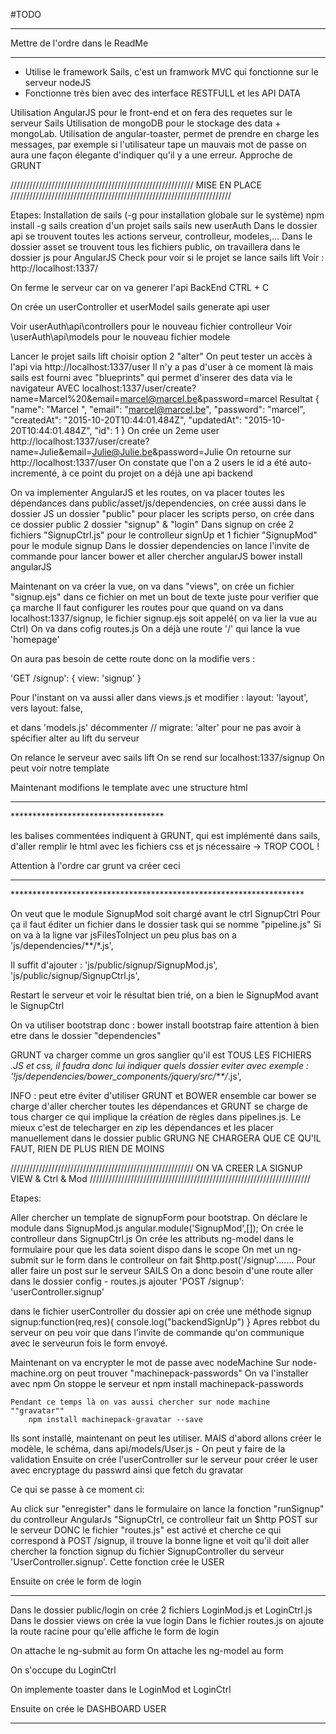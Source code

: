 #TODO
<hr>
Mettre de l'ordre dans le ReadMe
<hr>

- Utilise le framework Sails, c'est un framwork MVC qui fonctionne sur le serveur nodeJS
- Fonctionne très bien avec des interface RESTFULL et les API DATA

Utilisation AngularJS pour le front-end et on fera des requetes sur le serveur Sails
Utilisation de mongoDB pour le stockage des data + mongoLab.
Utilisation de angular-toaster, permet de prendre en charge les messages, par exemple si l'utilisateur tape un mauvais
mot de passe on aura une façon élegante d'indiquer qu'il y a une erreur.
Approche de GRUNT

 //////////////////////////////////////////////////////////        MISE EN PLACE     //////////////////////////////////////////////////////////////////////

Etapes:
Installation de sails (-g pour installation globale sur le système)
	npm install -g sails
creation d'un projet sails
	sails new userAuth
   Dans le dossier api se trouvent toutes les actions serveur, controlleur, modeles,...
   Dans le dossier asset se trouvent tous les fichiers public, on travaillera dans le dossier js pour AngularJS
Check pour voir si le projet se lance
	sails lift
   Voir : http://localhost:1337/

On ferme le serveur car on va generer l'api BackEnd
	CTRL + C

On crée un userController et userModel
	sails generate api user

   Voir userAuth\api\controllers pour le nouveau fichier controlleur
   Voir \userAuth\api\models pour le nouveau fichier modele

Lancer le projet
	sails lift
	choisir option 2 "alter"
   On peut tester un accès à l'api via http://localhost:1337/user
   Il n'y a pas d'user à ce moment là mais sails est fourni avec "blueprints" qui permet d'inserer des data via le navigateur
   AVEC
		localhost:1337/user/create?name=Marcel%20&email=marcel@marcel.be&password=marcel
   Resultat
	{
	"name": "Marcel ",
	"email": "marcel@marcel.be",
	"password": "marcel",
	"createdAt": "2015-10-20T10:44:01.484Z",
	"updatedAt": "2015-10-20T10:44:01.484Z",
	"id": 1
	}
	On crée un 2eme user
		http://localhost:1337/user/create?name=Julie&email=Julie@Julie.be&password=Julie
	On retourne sur http://localhost:1337/user
		On constate que l'on a 2 users le id a été auto-incrementé, à ce point du projet on a déjà une api backend

On va implementer AngularJS et les routes, on va placer toutes les dépendances dans public/asset/js/dependencies, on crée aussi dans le dossier JS
un dossier "public" pour placer les scripts perso, on crée dans ce dossier public 2 dossier "signup" & "login"
Dans signup on crée 2 fichiers "SignupCtrl.js" pour le controlleur signUp et 1 fichier "SignupMod" pour le module signup
Dans le dossier dependencies on lance l'invite de commande pour lancer bower et aller chercher angularJS
	bower install angularJS

Maintenant on va créer la vue, on va dans "views", on crée un fichier "signup.ejs" dans ce fichier on met un bout de texte juste pour verifier que ça marche
Il faut configurer les routes pour que quand on va dans localhost:1337/signup, le fichier signup.ejs soit appelé( on va lier la vue au Ctrl)
	On va dans cofig
	routes.js
On a déjà une route '/' qui lance la vue 'homepage'

On aura pas besoin de cette route donc on la modifie vers :

  'GET /signup': {
    view: 'signup'
  }

Pour l'instant on va aussi aller dans views.js et modifier :
  layout: 'layout',
vers
layout: false,

et dans 'models.js' décommenter
  // migrate: 'alter'
pour ne pas avoir à spécifier alter au lift du serveur

On relance le serveur avec
	sails lift
On se rend sur localhost:1337/signup
On peut voir notre template

Maintenant modifions le template avec une structure html
***********************************
<!DOCTYPE html>
<html>
<head>
  <title>Auth App</title>
  <!--STYLES-->
  <!--STYLES END-->
</head>
<body>
<!--SCRIPTS-->
<!--SCRIPTS END-->
</body>
</html>
***********************************

les balises commentées indiquent à GRUNT, qui est implémenté dans sails, d'aller remplir le html avec les fichiers css et js nécessaire -> TROP COOL !

Attention à l'ordre car grunt va créer ceci
*******************************************************************
<!DOCTYPE html>
<html>
<head>
  <title>Auth App</title>
  <!--STYLES-->
  <link rel="stylesheet" href="/styles/importer.css">
  <!--STYLES END-->
</head>
<body>
<!--SCRIPTS-->
<script src="/js/dependencies/sails.io.js"></script>
<script src="/js/dependencies/bower_components/angular/angular.js"></script>
<script src="/js/dependencies/bower_components/angular/angular.min.js"></script>
<script src="/js/dependencies/bower_components/angular/index.js"></script>
<script src="/js/public/signup/SignupCtrl.js"></script>
<script src="/js/public/signup/SignupMod.js"></script>
<!--SCRIPTS END-->
</body>
</html>
*******************************************************************

On veut que le module SignupMod soit chargé avant le ctrl SignupCtrl
Pour ça il faut éditer un fichier dans le dossier task qui se nomme "pipeline.js"
Si on va à la ligne
		var jsFilesToInject
un peu plus bas on a
  'js/dependencies/**/*.js',

 Il suffit d'ajouter :
  'js/public/signup/SignupMod.js',
  'js/public/signup/SignupCtrl.js',

  Restart le serveur et voir le résultat bien trié, on a bien le SignupMod avant le SignupCtrl

On va utiliser bootstrap donc :
	bower install bootstrap
		faire attention à bien etre dans le dossier "dependencies"

GRUNT va charger comme un gros sanglier qu'il est TOUS LES FICHIERS *.JS et css, il faudra donc lui indiquer quels dossier eviter avec
  exemple   :    '!js/dependencies/bower_components/jquery/src/**/*.js',


  INFO : peut etre éviter d'utiliser GRUNT et BOWER ensemble car bower se charge d'aller chercher toutes les dépendances et GRUNT se charge de tous charger
  ce qui implique la création de règles dans pipelines.js. Le mieux c'est de telecharger en zip les dépendances et les placer manuellement dans le dossier public
  GRUNG NE CHARGERA QUE CE QU'IL FAUT, RIEN DE PLUS RIEN DE MOINS


 //////////////////////////////////////////////////////////        ON VA CREER LA SIGNUP VIEW  & Ctrl & Mod      //////////////////////////////////////////////////////////////////////


Etapes:

Aller chercher un template de signupForm pour bootstrap.
On déclare le module dans SignupMod.js
		angular.module('SignupMod',[]);
On crée le controlleur dans SignupCtrl.js
On crée les attributs ng-model dans le formulaire pour que les data soient dispo dans le scope
On met un ng-submit sur le form
dans le controlleur on fait
	      $http.post('/signup'.......
Pour aller faire un post sur le serveur SAILS
On a donc besoin d'une route
	aller dans le dossier config - routes.js
	ajouter
	  'POST /signup': 'userController.signup'

dans le fichier userController du dossier api on crée une méthode signup
  signup:function(req,res){
    console.log("backendSignUp")
  }
  Apres rebbot du serveur on peu voir que dans l'invite de commande qu'on communique avec le serveurun fois le form envoyé.

  Maintenant on va encrypter le mot de passe avec nodeMachine
  Sur node-machine.org on peut trouver "machinepack-passwords"
  On va l'installer avec npm
  On stoppe le serveur et
		npm install machinepack-passwords

	Pendant ce temps là on vas aussi chercher sur node machine ""gravatar""
		npm install machinepack-gravatar --save

Ils sont installé, maintenant on peut les utiliser.
MAIS d'abord allons créer le modèle, le schéma, dans api/models/User.js - On peut y faire de la validation
Ensuite on crée l'userController sur le serveur pour créer le user avec encryptage du passwrd ainsi que fetch du gravatar

Ce qui se passe à ce moment ci:

Au click sur "enregister" dans le formulaire on lance la fonction "runSignup" du controlleur AngularJs "SignupCtrl, ce controlleur fait un $http POST sur le serveur DONC
 le fichier "routes.js" est activé et cherche ce qui correspond à POST /signup, il trouve la bonne ligne et voit qu'il doit aller chercher la fonction signup du fichier SignupController du serveur
 'UserController.signup'. Cette fonction crée le USER


Ensuite on crée le form de login
**********************************
Dans le dossier public/login on crée 2 fichiers LoginMod.js et LoginCtrl.js
Dans le dossier views on crée la vue login
Dans le fichier routes.js on ajoute la route racine pour qu'elle affiche le form de login

On attache le ng-submit au form
On attache les ng-model au form

On s'occupe du LoginCtrl

On implemente toaster dans le LoginMod et LoginCtrl


Ensuite on crée le DASHBOARD USER
**********************************

